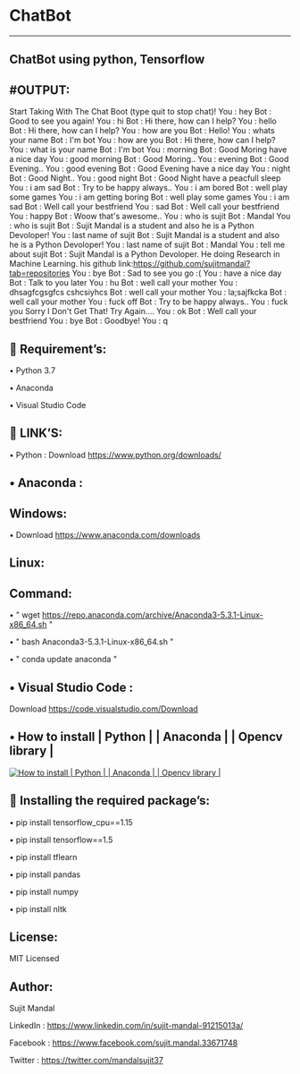 # ChatBot
---------
ChatBot using python, Tensorflow 
----------------------------------
#OUTPUT:
--------
   Start Taking With The Chat Boot (type quit to stop chat)!
    You : hey
    Bot : Good to see you again!
    You : hi
    Bot : Hi there, how can I help?
    You : hello
    Bot : Hi there, how can I help?
    You : how are you
    Bot : Hello!
    You : whats your name
    Bot : I'm bot
    You : how are you
    Bot : Hi there, how can I help?
    You : what is your name
    Bot : I'm bot
    You : morning
    Bot : Good Moring have a nice day
    You : good morning
    Bot : Good Moring..
    You : evening
    Bot : Good Evening..
    You : good evening
    Bot : Good Evening have a nice day
    You : night
    Bot : Good Night..
    You : good night
    Bot : Good Night have a peacfull sleep
    You : i am sad
    Bot : Try to be happy always..
    You : i am bored 
    Bot : well play some games
    You : i am getting boring
    Bot : well play some games
    You : i am sad
    Bot : Well call your bestfriend
    You : sad
    Bot : Well call your bestfriend
    You : happy
    Bot : Woow that's awesome..
    You : who is sujit
    Bot : Mandal
    You : who is sujit
    Bot : Sujit Mandal is  a student and also he is a Python Devoloper!
    You : last name of sujit
    Bot : Sujit Mandal is  a student and also he is a Python Devoloper!
    You : last name of sujit
    Bot : Mandal
    You : tell me about sujit
    Bot : Sujit Mandal is a Python Devoloper. He doing Research in Machine Learning. his github           link:https://github.com/sujitmandal?tab=repositories
    You : bye
    Bot : Sad to see you go :(
    You : have a nice day
    Bot : Talk to you later
    You : hu
    Bot : well call your mother
    You : dhsagfcgsgfcs cshcsiyhcs
    Bot : well call your mother
    You : la;sajfkcka
    Bot : well call your mother
    You : fuck off
    Bot : Try to be happy always..
    You : fuck you
    Sorry I Don't Get That! Try Again....
    You : ok
    Bot : Well call your bestfriend
    You : bye
    Bot : Goodbye!
    You : q
    
 Requirement’s:
---------------

• Python 3.7

• Anaconda

• Visual Studio Code

 LINK’S:
---------
• Python :
Download https://www.python.org/downloads/

• Anaconda :
------------
Windows:
--------
• Download https://www.anaconda.com/downloads

Linux:
------
Command:
--------
• " wget https://repo.anaconda.com/archive/Anaconda3-5.3.1-Linux-x86_64.sh "

• " bash Anaconda3-5.3.1-Linux-x86_64.sh "

• " conda update anaconda "

• Visual Studio Code :
----------------------
Download https://code.visualstudio.com/Download

• How to install | Python | | Anaconda | | Opencv library |
------------------------------------------------------------
 [![How to install | Python | | Anaconda | | Opencv library |](https://yt-embed.herokuapp.com/embed?v=eVV3byQlYvA)](https://www.youtube.com/watch?v=eVV3byQlYvA "How to install | Python | | Anaconda | | Opencv library |")


 Installing the required package’s:
------------------------------------

• pip install tensorflow_cpu==1.15

• pip install tensorflow==1.5

• pip install tflearn

• pip install pandas

• pip install numpy

• pip install nltk

License:
--------
MIT Licensed

Author:
-------
Sujit Mandal

LinkedIn : https://www.linkedin.com/in/sujit-mandal-91215013a/

Facebook : https://www.facebook.com/sujit.mandal.33671748

Twitter : https://twitter.com/mandalsujit37
